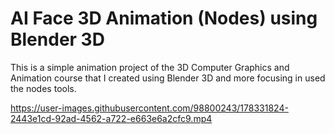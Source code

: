 # AI Face 3D Animation (Nodes) using Blender 3D
This is a simple animation project of the 3D Computer Graphics and Animation course that I created using Blender 3D and more focusing in used the nodes tools.

https://user-images.githubusercontent.com/98800243/178331824-2443e1cd-92ad-4562-a722-e663e6a2cfc9.mp4
